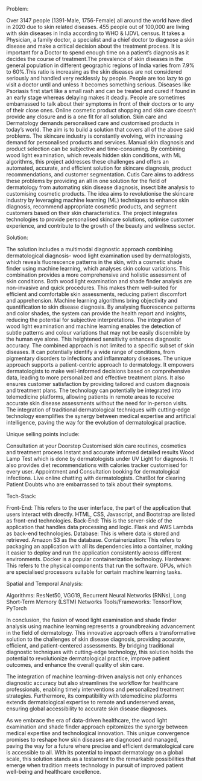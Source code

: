 Problem:

Over 3147 people (1391-Male, 1756-Female) all around the world have died in 2020 due to skin related diseases. 455 people out of 100,000 are living with skin diseases in India according to WHO & IJDVL census. It takes a Physician, a family doctor, a specialist and a chief doctor to diagnose a skin disease and make a critical decision about the treatment process. It is important for a Doctor to spend enough time on a patient’s diagnosis as it decides the course of treatment.The prevalence of skin diseases in the general population in different geographic regions of India varies from 7.9% to 60%.This ratio is increasing as the skin diseases are not considered seriously and handled very recklessly by people. People are too lazy to go visit a doctor until and unless it becomes something serious. Diseases like Psoriasis first start like a small rash and can be treated and cured if found in an early stage whereas delaying makes it deadly. People are sometimes embarrassed to talk about their symptoms in front of their doctors or to any of their close ones. Online cosmetic product shopping and skin care doesn’t provide any closure and is a one fit for all solution. Skin care and Dermatology demands personalised care and customised products in today’s world. The aim is to build a solution that covers all of the above said problems. The skincare industry is constantly evolving, with increasing demand for personalised products and services. Manual skin diagnosis and product selection can be subjective and time-consuming. By combining wood light examination, which reveals hidden skin conditions, with ML algorithms, this project addresses these challenges and offers an automated, accurate, and efficient solution for skincare diagnosis, product recommendations, and customer segmentation. Cutis Care aims to address these problems by providing an all in one solution for the field of dermatology from automating skin disease diagnosis, insect bite analysis to customising cosmetic products. The idea aims to revolutionise the skincare industry by leveraging machine learning (ML) techniques to enhance skin diagnosis, recommend appropriate cosmetic products, and segment customers based on their skin characteristics. The project integrates technologies to provide personalised skincare solutions, optimise customer experience, and contribute to the growth of the beauty and wellness sector.

Solution:

The solution includes a multimodal diagnostic approach combining dermatological diagnosis- wood light examination used by dermatologists, which reveals fluorescence patterns in the skin, with a cosmetic shade finder using machine learning, which analyses skin colour variations. This combination provides a more comprehensive and holistic assessment of skin conditions. Both wood light examination and shade finder analysis are non-invasive and quick procedures. This makes them well-suited for efficient and comfortable skin assessments, reducing patient discomfort and apprehension. Machine learning algorithms bring objectivity and quantification to skin disease diagnosis. By analysing fluorescence patterns and color shades, the system can provide the health report and insights, reducing the potential for subjective interpretations. The integration of wood light examination and machine learning enables the detection of subtle patterns and colour variations that may not be easily discernible by the human eye alone. This heightened sensitivity enhances diagnostic accuracy. The combined approach is not limited to a specific subset of skin diseases. It can potentially identify a wide range of conditions, from pigmentary disorders to infections and inflammatory diseases. The unique approach supports a patient-centric approach to dermatology. It empowers dermatologists to make well-informed decisions based on comprehensive data, leading to more personalized and effective treatment plans. It also ensures customer satisfaction by providing tailored and custom diagnosis and treatment plans. The technology can potentially be integrated into telemedicine platforms, allowing patients in remote areas to receive accurate skin disease assessments without the need for in-person visits. The integration of traditional dermatological techniques with cutting-edge technology exemplifies the synergy between medical expertise and artificial intelligence, paving the way for the evolution of dermatological practice.

Unique selling points include:

Consultation at your Doorstep
Customised skin care routines, cosmetics and treatment process
Instant and accurate informed detailed results
Wood Lamp Test which is done by dermatologists under UV Light for diagnosis.
It also provides diet recommendations with calories tracker customised for every user.
Appointment and Consultation booking for dermatological infections.
Live online chatting with dermatologists.
ChatBot for clearing Patient Doubts who are embarrassed to talk about their symptoms.

Tech-Stack:

Front-End: This refers to the user interface, the part of the application that users interact with directly. HTML, CSS, Javascript, and Bootstrap are listed as front-end technologies.
Back-End: This is the server-side of the application that handles data processing and logic. Flask and AWS Lambda as back-end technologies.
Database: This is where data is stored and retrieved.  Amazon S3 as the database.
Containerization: This refers to packaging an application with all its dependencies into a container, making it easier to deploy and run the application consistently across different environments. Docker is a popular containerization technology.
Hardware: This refers to the physical components that run the software.  GPUs, which are specialised processors suitable for certain machine learning tasks.

Spatial and Temporal Analysis:

Algorithms: ResNet50, VGG19, Recurrent Neural Networks (RNNs), Long Short-Term Memory (LSTM) Networks
Tools/Frameworks: TensorFlow, PyTorch


In conclusion, the fusion of wood light examination and shade finder analysis using machine learning represents a groundbreaking advancement in the field of dermatology. This innovative approach offers a transformative solution to the challenges of skin disease diagnosis, providing accurate, efficient, and patient-centered assessments. By bridging traditional diagnostic techniques with cutting-edge technology, this solution holds the potential to revolutionize dermatological practice, improve patient outcomes, and enhance the overall quality of skin care.

The integration of machine learning-driven analysis not only enhances diagnostic accuracy but also streamlines the workflow for healthcare professionals, enabling timely interventions and personalized treatment strategies. Furthermore, its compatibility with telemedicine platforms extends dermatological expertise to remote and underserved areas, ensuring global accessibility to accurate skin disease diagnoses.

As we embrace the era of data-driven healthcare, the wood light examination and shade finder approach epitomizes the synergy between medical expertise and technological innovation. This unique convergence promises to reshape how skin diseases are diagnosed and managed, paving the way for a future where precise and efficient dermatological care is accessible to all. With its potential to impact dermatology on a global scale, this solution stands as a testament to the remarkable possibilities that emerge when tradition meets technology in pursuit of improved patient well-being and healthcare excellence.
